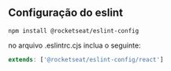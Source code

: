 ## Configuração do eslint

```shell
npm install @rocketseat/eslint-config
```

no arquivo .eslintrc.cjs inclua o seguinte:
```js
extends: ['@rocketseat/eslint-config/react']
```